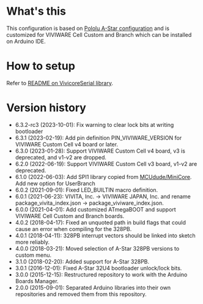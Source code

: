 # What's this
This configuration is based on [Pololu A-Star configuration](https://github.com/pololu/a-star) and is customized for VIVIWARE Cell Custom and Branch which can be installed on Arduino IDE.

# How to setup
Refer to [README on VivicoreSerial library](https://github.com/vivitainc/VivicoreSerial#how-to-setup).

# Version history
- 6.3.2-rc3 (2023-10-01): Fix warning to clear lock bits at writing bootloader
- 6.3.1 (2023-02-19): Add pin definition PIN_VIVIWARE_VERSION for VIVIWARE Custom Cell v4 board or later.
- 6.3.0 (2023-01-28): Support VIVIWARE Custom Cell v4 board, v3 is deprecated, and v1-v2 are dropped.
- 6.2.0 (2022-06-19): Support VIVIWARE Custom Cell v3 board, v1-v2 are deprecated.
- 6.1.0 (2022-06-03): Add SPI1 library copied from [MCUdude/MiniCore](https://github.com/MCUdude/MiniCore).
                      Add new option for UserBranch
- 6.0.2 (2021-09-01): Fixed LED_BUILTIN macro definition.
- 6.0.1 (2021-06-23): VIVITA, Inc. -> VIVIWARE JAPAN, Inc.
                      and rename package_vivita_index.json -> package_viviware_index.json.
- 6.0.0 (2021-04-01): Add customized ATmegaBOOT
                      and support VIVIWARE Cell Custom and Branch boards.
- 4.0.2 (2018-04-17): Fixed an unquoted path in build flags that could cause an
                      error when compiling for the 328PB.
- 4.0.1 (2018-04-11): 328PB interrupt vectors should be linked into sketch more
                      reliably.
- 4.0.0 (2018-03-21): Moved selection of A-Star 328PB versions to custom menu.
- 3.1.0 (2018-02-20): Added support for A-Star 328PB.
- 3.0.1 (2016-12-01): Fixed A-Star 32U4 bootloader unlock/lock bits.
- 3.0.0 (2015-12-15): Restructured repository to work with the Arduino Boards
                      Manager.
- 2.0.0 (2015-09-01): Separated Arduino libraries into their own repositories
                      and removed them from this repository.
